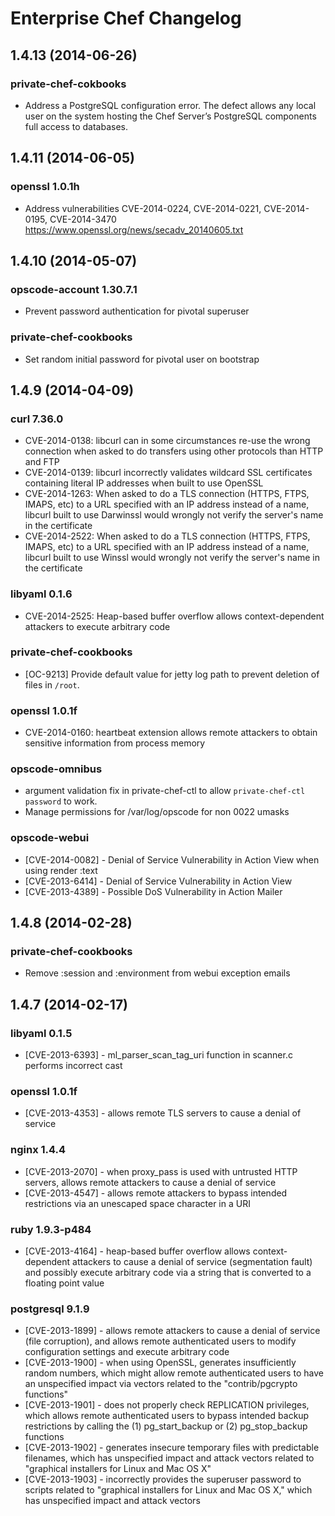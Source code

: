 # Enterprise Chef Changelog

## 1.4.13 (2014-06-26)

### private-chef-cokbooks

* Address a PostgreSQL configuration error. The defect allows any local user on the system hosting the Chef Server’s PostgreSQL components full access to databases.

## 1.4.11 (2014-06-05)

### openssl 1.0.1h
* Address vulnerabilities CVE-2014-0224, CVE-2014-0221, CVE-2014-0195,
  CVE-2014-3470 https://www.openssl.org/news/secadv_20140605.txt

## 1.4.10 (2014-05-07)

### opscode-account 1.30.7.1
* Prevent password authentication for pivotal superuser

### private-chef-cookbooks
* Set random initial password for pivotal user on bootstrap

## 1.4.9 (2014-04-09)

### curl 7.36.0
* CVE-2014-0138: libcurl can in some circumstances re-use the wrong connection when asked to do transfers using other protocols than HTTP and FTP
* CVE-2014-0139: libcurl incorrectly validates wildcard SSL certificates containing literal IP addresses when built to use OpenSSL
* CVE-2014-1263: When asked to do a TLS connection (HTTPS, FTPS, IMAPS, etc) to a URL specified with an IP address instead of a name, libcurl built to use Darwinssl would wrongly not verify the server's name in the certificate
* CVE-2014-2522: When asked to do a TLS connection (HTTPS, FTPS, IMAPS, etc) to a URL specified with an IP address instead of a name, libcurl built to use Winssl would wrongly not verify the server's name in the certificate

### libyaml 0.1.6
* CVE-2014-2525: Heap-based buffer overflow allows context-dependent attackers to execute arbitrary code

### private-chef-cookbooks
* [OC-9213] Provide default value for jetty log path to prevent deletion of files in ``/root``.

### openssl 1.0.1f
* CVE-2014-0160: heartbeat extension allows remote attackers to obtain sensitive information from process memory

### opscode-omnibus
* argument validation fix in private-chef-ctl to allow ``private-chef-ctl password`` to work.
* Manage permissions for /var/log/opscode for non 0022 umasks

### opscode-webui
* [CVE-2014-0082] - Denial of Service Vulnerability in Action View when using render :text
* [CVE-2013-6414] - Denial of Service Vulnerability in Action View
* [CVE-2013-4389] - Possible DoS Vulnerability in Action Mailer

## 1.4.8 (2014-02-28)

### private-chef-cookbooks
* Remove :session and :environment from webui exception emails

## 1.4.7 (2014-02-17)

### libyaml 0.1.5
* [CVE-2013-6393] - ml_parser_scan_tag_uri function in scanner.c performs incorrect cast

### openssl 1.0.1f
* [CVE-2013-4353] - allows remote TLS servers to cause a denial of service

### nginx 1.4.4
* [CVE-2013-2070] - when proxy_pass is used with untrusted HTTP servers, allows remote attackers to cause a denial of service
* [CVE-2013-4547] - allows remote attackers to bypass intended restrictions via an unescaped space character in a URI

### ruby 1.9.3-p484
* [CVE-2013-4164] - heap-based buffer overflow allows context-dependent attackers to cause a denial of service (segmentation fault) and possibly execute arbitrary code via a string that is converted to a floating point value

### postgresql 9.1.9
* [CVE-2013-1899] - allows remote attackers to cause a denial of service (file corruption), and allows remote authenticated users to modify configuration settings and execute arbitrary code
* [CVE-2013-1900] - when using OpenSSL, generates insufficiently random numbers, which might allow remote authenticated users to have an unspecified impact via vectors related to the "contrib/pgcrypto functions"
* [CVE-2013-1901] - does not properly check REPLICATION privileges, which allows remote authenticated users to bypass intended backup restrictions by calling the (1) pg_start_backup or (2) pg_stop_backup functions
* [CVE-2013-1902] - generates insecure temporary files with predictable filenames, which has unspecified impact and attack vectors related to "graphical installers for Linux and Mac OS X"
* [CVE-2013-1903] - incorrectly provides the superuser password to scripts related to "graphical installers for Linux and Mac OS X," which has unspecified impact and attack vectors
